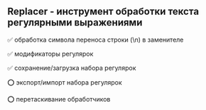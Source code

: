 ## Replacer - инструмент обработки текста регулярными выражениями
✅ обработка символа переноса строки (\n) в заменителе

✅ модификаторы регулярок

✅ сохранение/загрузка набора регулярок

⭕ экспорт/импорт набора регулярок

⭕ перетаскивание обработчиков
